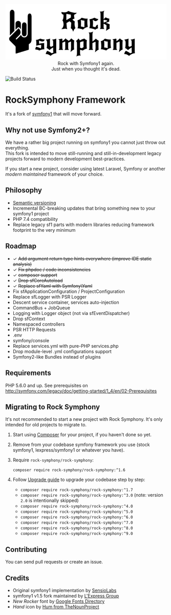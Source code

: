 <p align="center">
  <img src="docs/assets/logo_hand.png" alt="Rock Symphony"><br/>
  Rock with Symfony1 again.<br/>
  Just when you thought it's dead.
</p>


![Build Status](https://github.com/rock-symphony/rock-symphony/actions/workflows/test.yml/badge.svg)


RockSymphony Framework
======================

It's a fork of [symfony1](https://github.com/lexpress/symfony1) that will move forward.

Why not use Symfony2+?
----------------------

We have a rather big project running on symfony1 you cannot just throw out everything.  
This fork is intended to move still-running and still-in-development legacy projects forward 
to modern development best-practices.

If you start a new project, consider using latest Laravel, Symfony 
or another *modern maintained* framework of your choice.

Philosophy
----------

- [Semantic versioning](http://semver.org/)
- Incremental BC-breaking updates that bring something new to your symfony1 project
- PHP 7.4 compatibility
- Replace legacy sf1 parts with modern libraries reducing framework footprint to the very minimum

Roadmap
-------

- ✓ ~~Add argument return type hints everywhere (improve IDE static analysis)~~
- ✓ ~~Fix phpdoc / code inconsistencies~~
- ✓ ~~composer support~~
- ✓ ~~Drop sfCoreAutoload~~
- ✓ ~~Replace sfYaml with Symfony\Yaml~~
- Fix sfApplicationConfiguration / ProjectConfiguration
- Replace sfLogger with PSR Logger
- Descent service container, services auto-injection
- CommandBus + JobQueue
- Logging with Logger object (not via sfEventDispatcher)
- Drop sfContext
- Namespaced controllers
- PSR HTTP Requests
- .env
- symfony/console
- Replace services.yml with pure-PHP services.php 
- Drop module-level .yml configurations support
- Symfony2-like Bundles instead of plugins

Requirements
------------

PHP 5.6.0 and up. See prerequisites on http://symfony.com/legacy/doc/getting-started/1_4/en/02-Prerequisites

Migrating to Rock Symphony
--------------------------

It's not recommended to start a new project with Rock Symphony.
It's only intended for old projects to migrate to. 

1. Start using [Composer](http://getcomposer.org/doc/00-intro.md) for your project,
   if you haven't done so yet.
   
2. Remove from your codebase symfony framework you use 
   (stock symfony1, lexpress/symfony1 or whatever you have).

3. Require `rock-symphony/rock-symphony`:

       composer require rock-symphony/rock-symphony:^1.6

4. Follow [Upgrade guide](./UPGRADE.md) to upgrade your codebase step by step:

   - `composer require rock-symphony/rock-symphony:^1.7`
   - `composer require rock-symphony/rock-symphony:^3.0` (note: version `2.0` is intentionally skipped)
   - `composer require rock-symphony/rock-symphony:^4.0`
   - `composer require rock-symphony/rock-symphony:^5.0`
   - `composer require rock-symphony/rock-symphony:^6.0`
   - `composer require rock-symphony/rock-symphony:^7.0`
   - `composer require rock-symphony/rock-symphony:^8.0`
   - `composer require rock-symphony/rock-symphony:^9.0`


Contributing
------------

You can send pull requests or create an issue.

Credits
-------

- Original symfony1 implementation by [SensioLabs](https://sensiolabs.com/)
- symfony1 v1.5 fork maintained by [L'Express Group](https://github.com/LExpress)
- *New Rocker* font by [Google Fonts Directory](https://fonts.google.com/specimen/New+Rocker)
- *Hand* icon by [Hum from TheNounProject](https://thenounproject.com/Hum/)
